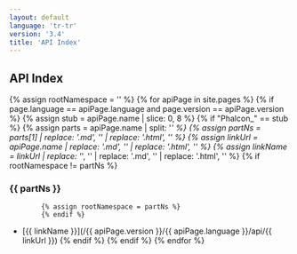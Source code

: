 ```yaml
---
layout: default
language: 'tr-tr'
version: '3.4'
title: 'API Index'
---
```

## API Index
{% assign rootNamespace = '' %}
{% for apiPage in site.pages %}
    {% if page.language == apiPage.language and page.version == apiPage.version %}
        {% assign stub = apiPage.name | slice: 0, 8 %}
        {% if "Phalcon_" == stub %}
            {% assign parts    = apiPage.name | split: '_' %}
            {% assign partNs   = parts[1]  | replace: '.md', ''  | replace: '.html', '' %}
            {% assign linkUrl  = apiPage.name | replace: '.md', ''  | replace: '.html', '' %}
            {% assign linkName = linkUrl | replace: '_', '\' | replace: '.md', '' | replace: '.html', '' %}
            {% if rootNamespace != partNs %}
### {{ partNs }}
            {% assign rootNamespace = partNs %}
            {% endif %}
* [{{ linkName }}](/{{ apiPage.version }}/{{ apiPage.language }}/api/{{ linkUrl }})
        {% endif %}
    {% endif %}
{% endfor %}